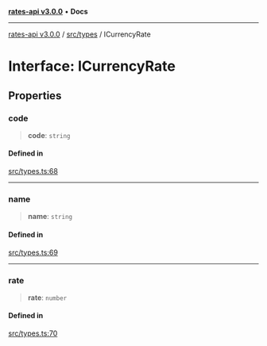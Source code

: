 [**rates-api v3.0.0**](../../../README.md) • **Docs**

***

[rates-api v3.0.0](../../../modules.md) / [src/types](../README.md) / ICurrencyRate

# Interface: ICurrencyRate

## Properties

### code

> **code**: `string`

#### Defined in

[src/types.ts:68](https://github.com/ZelCore-io/rates-api/blob/6685e3f3773638f4d641af3eec276ce5ce2b0d4c/src/types.ts#L68)

***

### name

> **name**: `string`

#### Defined in

[src/types.ts:69](https://github.com/ZelCore-io/rates-api/blob/6685e3f3773638f4d641af3eec276ce5ce2b0d4c/src/types.ts#L69)

***

### rate

> **rate**: `number`

#### Defined in

[src/types.ts:70](https://github.com/ZelCore-io/rates-api/blob/6685e3f3773638f4d641af3eec276ce5ce2b0d4c/src/types.ts#L70)
